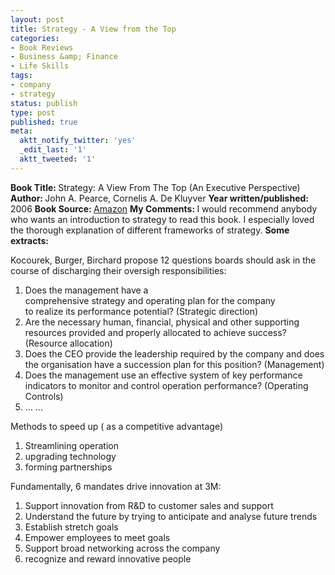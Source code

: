```yaml
---
layout: post
title: Strategy - A View from the Top
categories:
- Book Reviews
- Business &amp; Finance
- Life Skills
tags:
- company
- strategy
status: publish
type: post
published: true
meta:
  aktt_notify_twitter: 'yes'
  _edit_last: '1'
  aktt_tweeted: '1'
---
```

<strong>Book Title: </strong>Strategy: A View From The Top (An Executive Perspective)
<strong> Author: </strong>John A. Pearce, Cornelis A. De Kluyver
<strong> Year written/published: </strong>2006
<strong> Book Source: </strong><a href="http://www.amazon.com/Strategy-View-Top-Executive-Perspective/dp/0131861360">Amazon</a>
<strong>My Comments: </strong>I would recommend anybody who wants an introduction to strategy to read this book. I especially loved the thorough explanation of different frameworks of strategy.
<strong>Some extracts:</strong>

Kocourek, Burger, Birchard propose 12 questions boards should ask in the course of discharging their oversigh responsibilities:
<ol>
	<li>Does the management have a comprehensive strategy and operating plan for the company to realize its performance potential? (Strategic direction)</li>
	<li>Are the necessary human, financial, physical and other supporting resources provided and properly allocated to achieve success? (Resource allocation)</li>
	<li>Does the CEO provide the leadership required by the company and does the organisation have a succession plan for this position? (Management)</li>
	<li>Does the management use an effective system of key performance indicators to monitor and control operation performance? (Operating Controls)</li>
	<li>... ...</li>
</ol>
Methods to speed up ( as a competitive advantage)
<ol>
	<li>Streamlining operation</li>
	<li>upgrading technology</li>
	<li>forming partnerships</li>
</ol>
Fundamentally, 6 mandates drive innovation at 3M:
<ol>
	<li>Support innovation from R&amp;D to customer sales and support</li>
	<li>Understand the future by trying to anticipate and analyse future trends</li>
	<li>Establish stretch goals</li>
	<li>Empower employees to meet goals</li>
	<li>Support broad networking across the company</li>
	<li>recognize and reward innovative people</li>
</ol>
